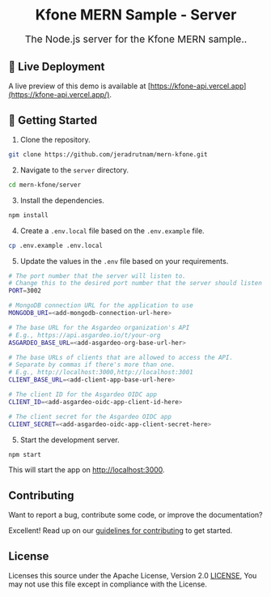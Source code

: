 <p align="center" style="color: #343a40">
  <h1 align="center">Kfone MERN Sample - Server</h1>
</p>
<p align="center" style="font-size: 1.2rem;">The Node.js server for the Kfone MERN sample..</p>

## 👀 Live Deployment

A live preview of this demo is available at [https://kfone-api.vercel.app](https://kfone-api.vercel.app/).

## 🚀 Getting Started

1. Clone the repository.

```bash
git clone https://github.com/jeradrutnam/mern-kfone.git
```

2. Navigate to the `server` directory.

```bash
cd mern-kfone/server
```

3. Install the dependencies.

```bash
npm install
```

4. Create a `.env.local` file based on the `.env.example` file.

```bash
cp .env.example .env.local
```

5. Update the values in the `.env` file based on your requirements.

```bash
# The port number that the server will listen to.
# Change this to the desired port number that the server should listen to.
PORT=3002

# MongoDB connection URL for the application to use
MONGODB_URI=<add-mongodb-connection-url-here>

# The base URL for the Asgardeo organization's API
# E.g., https://api.asgardeo.io/t/your-org
ASGARDEO_BASE_URL=<add-asgardeo-org-base-url-her>

# The base URLs of clients that are allowed to access the API.
# Separate by commas if there's more than one.
# E.g., http://localhost:3000,http://localhost:3001
CLIENT_BASE_URL=<add-client-app-base-url-here>

# The client ID for the Asgardeo OIDC app
CLIENT_ID=<add-asgardeo-oidc-app-client-id-here>

# The client secret for the Asgardeo OIDC app
CLIENT_SECRET=<add-asgardeo-oidc-app-client-secret-here>
```

5. Start the development server.

```bash
npm start
```

This will start the app on [http://localhost:3000](http://localhost:3000).

## Contributing

Want to report a bug, contribute some code, or improve the documentation?

Excellent! Read up on our [guidelines for contributing](../../CONTRIBUTING.md) to get started.

## License

Licenses this source under the Apache License, Version 2.0 [LICENSE](../../LICENSE), You may not use this file except in compliance with the License.
